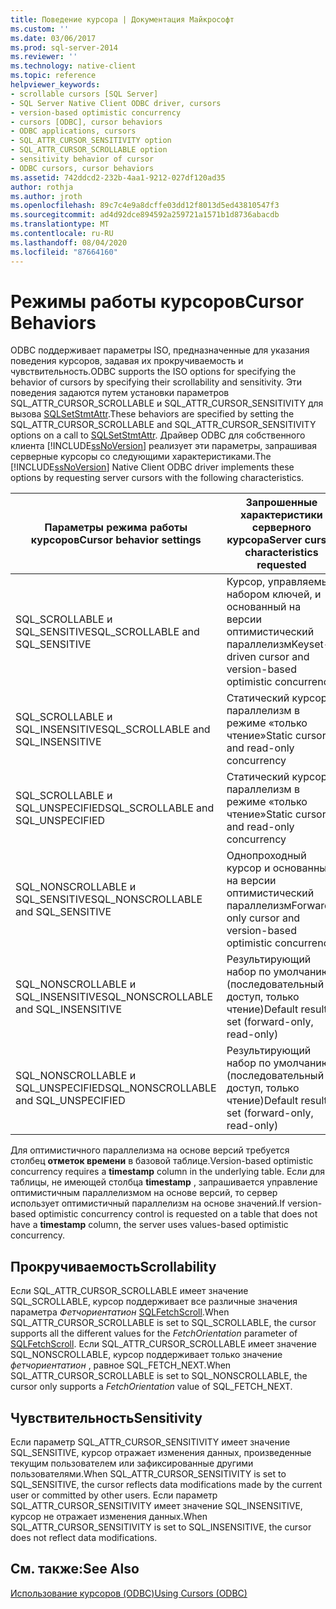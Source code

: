 ```yaml
---
title: Поведение курсора | Документация Майкрософт
ms.custom: ''
ms.date: 03/06/2017
ms.prod: sql-server-2014
ms.reviewer: ''
ms.technology: native-client
ms.topic: reference
helpviewer_keywords:
- scrollable cursors [SQL Server]
- SQL Server Native Client ODBC driver, cursors
- version-based optimistic concurrency
- cursors [ODBC], cursor behaviors
- ODBC applications, cursors
- SQL_ATTR_CURSOR_SENSITIVITY option
- SQL_ATTR_CURSOR_SCROLLABLE option
- sensitivity behavior of cursor
- ODBC cursors, cursor behaviors
ms.assetid: 742ddcd2-232b-4aa1-9212-027df120ad35
author: rothja
ms.author: jroth
ms.openlocfilehash: 89c7c4e9a8dcffe03dd12f8013d5ed43810547f3
ms.sourcegitcommit: ad4d92dce894592a259721a1571b1d8736abacdb
ms.translationtype: MT
ms.contentlocale: ru-RU
ms.lasthandoff: 08/04/2020
ms.locfileid: "87664160"
---
```

# <a name="cursor-behaviors"></a><span data-ttu-id="fc07d-102">Режимы работы курсоров</span><span class="sxs-lookup"><span data-stu-id="fc07d-102">Cursor Behaviors</span></span>
  <span data-ttu-id="fc07d-103">ODBC поддерживает параметры ISO, предназначенные для указания поведения курсоров, задавая их прокручиваемость и чувствительность.</span><span class="sxs-lookup"><span data-stu-id="fc07d-103">ODBC supports the ISO options for specifying the behavior of cursors by specifying their scrollability and sensitivity.</span></span> <span data-ttu-id="fc07d-104">Эти поведения задаются путем установки параметров SQL_ATTR_CURSOR_SCROLLABLE и SQL_ATTR_CURSOR_SENSITIVITY для вызова [SQLSetStmtAttr](../native-client-odbc-api/sqlsetstmtattr.md).</span><span class="sxs-lookup"><span data-stu-id="fc07d-104">These behaviors are specified by setting the SQL_ATTR_CURSOR_SCROLLABLE and SQL_ATTR_CURSOR_SENSITIVITY options on a call to [SQLSetStmtAttr](../native-client-odbc-api/sqlsetstmtattr.md).</span></span> <span data-ttu-id="fc07d-105">Драйвер ODBC для собственного клиента [!INCLUDE[ssNoVersion](../../includes/ssnoversion-md.md)] реализует эти параметры, запрашивая серверные курсоры со следующими характеристиками.</span><span class="sxs-lookup"><span data-stu-id="fc07d-105">The [!INCLUDE[ssNoVersion](../../includes/ssnoversion-md.md)] Native Client ODBC driver implements these options by requesting server cursors with the following characteristics.</span></span>  
  
|<span data-ttu-id="fc07d-106">Параметры режима работы курсоров</span><span class="sxs-lookup"><span data-stu-id="fc07d-106">Cursor behavior settings</span></span>|<span data-ttu-id="fc07d-107">Запрошенные характеристики серверного курсора</span><span class="sxs-lookup"><span data-stu-id="fc07d-107">Server cursor characteristics requested</span></span>|  
|------------------------------|---------------------------------------------|  
|<span data-ttu-id="fc07d-108">SQL_SCROLLABLE и SQL_SENSITIVE</span><span class="sxs-lookup"><span data-stu-id="fc07d-108">SQL_SCROLLABLE and SQL_SENSITIVE</span></span>|<span data-ttu-id="fc07d-109">Курсор, управляемый набором ключей, и основанный на версии оптимистический параллелизм</span><span class="sxs-lookup"><span data-stu-id="fc07d-109">Keyset-driven cursor and version-based optimistic concurrency</span></span>|  
|<span data-ttu-id="fc07d-110">SQL_SCROLLABLE и SQL_INSENSITIVE</span><span class="sxs-lookup"><span data-stu-id="fc07d-110">SQL_SCROLLABLE and SQL_INSENSITIVE</span></span>|<span data-ttu-id="fc07d-111">Статический курсор и параллелизм в режиме «только чтение»</span><span class="sxs-lookup"><span data-stu-id="fc07d-111">Static cursor and read-only concurrency</span></span>|  
|<span data-ttu-id="fc07d-112">SQL_SCROLLABLE и SQL_UNSPECIFIED</span><span class="sxs-lookup"><span data-stu-id="fc07d-112">SQL_SCROLLABLE and SQL_UNSPECIFIED</span></span>|<span data-ttu-id="fc07d-113">Статический курсор и параллелизм в режиме «только чтение»</span><span class="sxs-lookup"><span data-stu-id="fc07d-113">Static cursor and read-only concurrency</span></span>|  
|<span data-ttu-id="fc07d-114">SQL_NONSCROLLABLE и SQL_SENSITIVE</span><span class="sxs-lookup"><span data-stu-id="fc07d-114">SQL_NONSCROLLABLE and SQL_SENSITIVE</span></span>|<span data-ttu-id="fc07d-115">Однопроходный курсор и основанный на версии оптимистический параллелизм</span><span class="sxs-lookup"><span data-stu-id="fc07d-115">Forward-only cursor and version-based optimistic concurrency</span></span>|  
|<span data-ttu-id="fc07d-116">SQL_NONSCROLLABLE и SQL_INSENSITIVE</span><span class="sxs-lookup"><span data-stu-id="fc07d-116">SQL_NONSCROLLABLE and SQL_INSENSITIVE</span></span>|<span data-ttu-id="fc07d-117">Результирующий набор по умолчанию (последовательный доступ, только чтение)</span><span class="sxs-lookup"><span data-stu-id="fc07d-117">Default result set (forward-only, read-only)</span></span>|  
|<span data-ttu-id="fc07d-118">SQL_NONSCROLLABLE и SQL_UNSPECIFIED</span><span class="sxs-lookup"><span data-stu-id="fc07d-118">SQL_NONSCROLLABLE and SQL_UNSPECIFIED</span></span>|<span data-ttu-id="fc07d-119">Результирующий набор по умолчанию (последовательный доступ, только чтение)</span><span class="sxs-lookup"><span data-stu-id="fc07d-119">Default result set (forward-only, read-only)</span></span>|  
  
 <span data-ttu-id="fc07d-120">Для оптимистичного параллелизма на основе версий требуется столбец **отметок времени** в базовой таблице.</span><span class="sxs-lookup"><span data-stu-id="fc07d-120">Version-based optimistic concurrency requires a **timestamp** column in the underlying table.</span></span> <span data-ttu-id="fc07d-121">Если для таблицы, не имеющей столбца **timestamp** , запрашивается управление оптимистичным параллелизмом на основе версий, то сервер использует оптимистичный параллелизм на основе значений.</span><span class="sxs-lookup"><span data-stu-id="fc07d-121">If version-based optimistic concurrency control is requested on a table that does not have a **timestamp** column, the server uses values-based optimistic concurrency.</span></span>  
  
## <a name="scrollability"></a><span data-ttu-id="fc07d-122">Прокручиваемость</span><span class="sxs-lookup"><span data-stu-id="fc07d-122">Scrollability</span></span>  
 <span data-ttu-id="fc07d-123">Если SQL_ATTR_CURSOR_SCROLLABLE имеет значение SQL_SCROLLABLE, курсор поддерживает все различные значения параметра *Фетчориентатион* [SQLFetchScroll](../native-client-odbc-api/sqlfetchscroll.md).</span><span class="sxs-lookup"><span data-stu-id="fc07d-123">When SQL_ATTR_CURSOR_SCROLLABLE is set to SQL_SCROLLABLE, the cursor supports all the different values for the *FetchOrientation* parameter of [SQLFetchScroll](../native-client-odbc-api/sqlfetchscroll.md).</span></span> <span data-ttu-id="fc07d-124">Если SQL_ATTR_CURSOR_SCROLLABLE имеет значение SQL_NONSCROLLABLE, курсор поддерживает только значение *фетчориентатион* , равное SQL_FETCH_NEXT.</span><span class="sxs-lookup"><span data-stu-id="fc07d-124">When SQL_ATTR_CURSOR_SCROLLABLE is set to SQL_NONSCROLLABLE, the cursor only supports a *FetchOrientation* value of SQL_FETCH_NEXT.</span></span>  
  
## <a name="sensitivity"></a><span data-ttu-id="fc07d-125">Чувствительность</span><span class="sxs-lookup"><span data-stu-id="fc07d-125">Sensitivity</span></span>  
 <span data-ttu-id="fc07d-126">Если параметр SQL_ATTR_CURSOR_SENSITIVITY имеет значение SQL_SENSITIVE, курсор отражает изменения данных, произведенные текущим пользователем или зафиксированные другими пользователями.</span><span class="sxs-lookup"><span data-stu-id="fc07d-126">When SQL_ATTR_CURSOR_SENSITIVITY is set to SQL_SENSITIVE, the cursor reflects data modifications made by the current user or committed by other users.</span></span> <span data-ttu-id="fc07d-127">Если параметр SQL_ATTR_CURSOR_SENSITIVITY имеет значение SQL_INSENSITIVE, курсор не отражает изменения данных.</span><span class="sxs-lookup"><span data-stu-id="fc07d-127">When SQL_ATTR_CURSOR_SENSITIVITY is set to SQL_INSENSITIVE, the cursor does not reflect data modifications.</span></span>  
  
## <a name="see-also"></a><span data-ttu-id="fc07d-128">См. также:</span><span class="sxs-lookup"><span data-stu-id="fc07d-128">See Also</span></span>  
 [<span data-ttu-id="fc07d-129">Использование курсоров &#40;ODBC&#41;</span><span class="sxs-lookup"><span data-stu-id="fc07d-129">Using Cursors &#40;ODBC&#41;</span></span>](using-cursors-odbc.md)  
  
  
